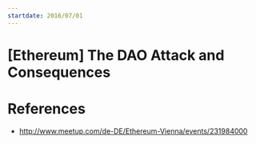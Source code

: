 ```yaml
---
startdate: 2016/07/01
---
```

# [Ethereum] The DAO Attack and Consequences

# References
* http://www.meetup.com/de-DE/Ethereum-Vienna/events/231984000
